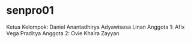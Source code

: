 # senpro01

Ketua Kelompok: Daniel Anantadhirya Adyawisesa Linan
Anggota 1: Afix Vega Praditya
Anggota 2: Ovie Khaira Zayyan
